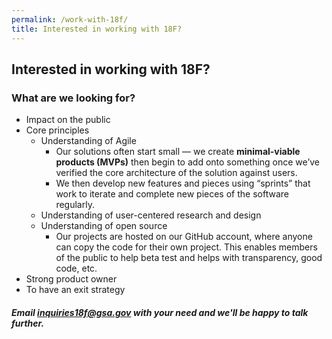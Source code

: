 ```yaml
---
permalink: /work-with-18f/
title: Interested in working with 18F?
---
```

## Interested in working with 18F?

### What are we looking for?

* Impact on the public
* Core principles
  * Understanding of Agile
    * Our solutions often start small — we create **minimal-viable products (MVPs)** then begin to add onto something once we’ve verified the core architecture of the solution against users.
    * We then develop new features and pieces using “sprints” that work to iterate and complete new pieces of the software regularly.
  * Understanding of user-centered research and design
  * Understanding of open source
    * Our projects are hosted on our GitHub account, where anyone can copy the code for their own project. This enables members of the public to help beta test and helps with transparency, good code, etc.
* Strong product owner
* To have an exit strategy

##### Email inquiries18f@gsa.gov with your need and we'll be happy to talk further.
